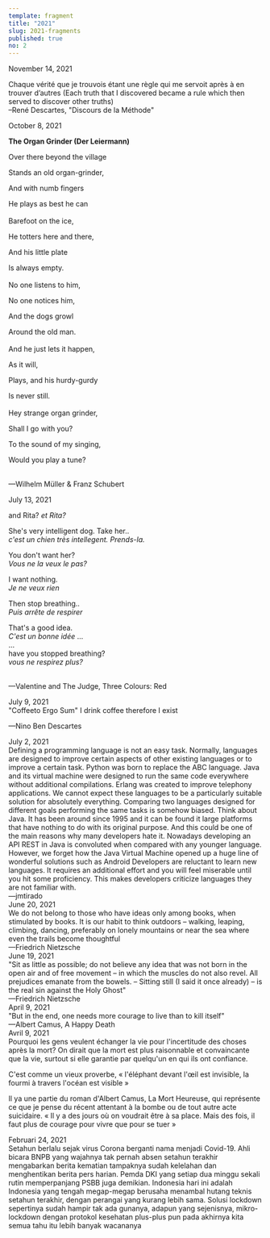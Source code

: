 ```yaml
---
template: fragment
title: "2021"
slug: 2021-fragments
published: true
no: 2
---
```


<div class="fragment__item">
November 14, 2021
<p>
Chaque vérité que je trouvois étant une règle qui me servoit après à en trouver d’autres  
(Each truth that I discovered became a rule which then served to discover other truths)  <br />
–René Descartes, "Discours de la Méthode"
</p>
</div>

<div class="fragment__item">
October 8, 2021

<b>The Organ Grinder (Der Leiermann)</b>

<p>
Over there beyond the village

Stands an old organ-grinder,

And with numb fingers

He plays as best he can
<br /><br />
Barefoot on the ice,

He totters here and there,

And his little plate

Is always empty.
<br /><br />
No one listens to him,

No one notices him,

And the dogs growl

Around the old man.
<br /><br />
And he just lets it happen,

As it will,

Plays, and his hurdy-gurdy

Is never still.
<br /><br />
Hey strange organ grinder,

Shall I go with you?

To the sound of my singing,

Would you play a tune?

<br />
—Wilhelm Müller & Franz Schubert

</p>
</div>

<div class="fragment__item">
July 13, 2021
<p>
and Rita?   
<i>et Rita?</i>

She's very intelligent dog. Take her..  
<i>c'est un chien très intellegent. Prends-la.</i>

You don't want her?  
<i>Vous ne la veux le pas?</i>

I want nothing.  
<i>Je ne veux rien</i>

Then stop breathing..  
<i>Puis arrête de respirer</i>

That's a good idea.  
<i>C'est un bonne idée</i>
...  
...  
have you stopped breathing?  
<i>vous ne respirez plus?</i>

<br />
—Valentine and The Judge, Three Colours: Red

</p>
</div>

<div class="fragment__item">
July 9, 2021<br/>
"Coffeeto Ergo Sum"  
I drink coffee therefore I exist
  
—Nino Ben Descartes
</div>

<div class="fragment__item">
July 2, 2021<br/>
Defining a programming language is not an easy task. Normally, languages are designed to improve certain aspects of other existing languages or to improve a certain task. Python was born to replace the ABC language. Java and its virtual machine were designed to run the same code everywhere without additional compilations. Erlang was created to improve telephony applications. We cannot expect these languages to be a particularly suitable solution for absolutely everything. Comparing two languages designed for different goals performing the same tasks is somehow biased. Think about Java. It has been around since 1995 and it can be found it large platforms that have nothing to do with its original purpose. And this could be one of the main reasons why many developers hate it. Nowadays developing an API REST in Java is convoluted when compared with any younger language. However, we forget how the Java Virtual Machine opened up a huge line of wonderful solutions such as Android Developers are reluctant to learn new languages. It requires an additional effort and you will feel miserable until you hit some proficiency. This makes developers criticize languages they are not familiar with.<br/>
—jmtirado

</div>

<div class="fragment__item">
June 20, 2021<br/>
We do not belong to those who have ideas only among books, when stimulated by books. It is our habit to think outdoors – walking, leaping, climbing, dancing, preferably on lonely mountains or near the sea where even the trails become thoughtful<br />
—Friedrich Nietzsche
</div>

<div class="fragment__item">
June 19, 2021<br/>
"Sit as little as possible; do not believe any idea that was not born in the open air and of free movement – in which the muscles do not also revel. All prejudices emanate from the bowels. – Sitting still (I said it once already) – is the real sin against the Holy Ghost"<br />
—Friedrich Nietzsche
</div>

<div class="fragment__item">
April 9, 2021</br>
"But in the end, one needs more courage to live than to kill itself"<br />
—Albert Camus, A Happy Death
</div>

<div class="fragment__item">
Avril 9, 2021<br/>
Pourquoi les gens veulent échanger la vie pour l'incertitude des choses après la mort? On dirait que la mort est plus raisonnable et convaincante que la vie, surtout si elle garantie par quelqu'un en qui ils ont confiance.

C'est comme un vieux proverbe, « l'éléphant devant l'œil est invisible, la fourmi à travers l'océan est visible »

Il ya une partie du roman d'Albert Camus, La Mort Heureuse, qui représente ce que je pense du récent attentant à la bombe ou de tout autre acte suicidaire.
« Il y a des jours où on voudrait être à sa place.
Mais des fois, il faut plus de courage pour vivre que pour se tuer »

</div>

<div class="fragment__item">
Februari 24, 2021<br/>
Setahun berlalu sejak virus Corona berganti nama menjadi Covid-19. Ahli bicara BNPB yang wajahnya tak pernah absen setahun terakhir mengabarkan berita kematian tampaknya sudah kelelahan dan menghentikan berita pers harian. Pemda DKI yang setiap dua minggu sekali rutin memperpanjang PSBB juga demikian. Indonesia hari ini adalah Indonesia yang tengah megap-megap berusaha menambal hutang teknis setahun terakhir, dengan perangai yang kurang lebih sama. Solusi lockdown sepertinya sudah hampir tak ada gunanya, adapun yang sejenisnya, mikro-lockdown dengan protokol kesehatan plus-plus pun pada akhirnya kita semua tahu itu lebih banyak wacananya
</div>
